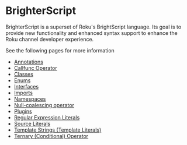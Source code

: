 # BrighterScript
BrighterScript is a superset of Roku's BrightScript language. Its goal is to provide new functionality and enhanced syntax support to enhance the Roku channel developer experience.

See the following pages for more information

 - [Annotations](annotations.md)
 - [Callfunc Operator](callfunc-operator.md)
 - [Classes](classes.md)
 - [Enums](enums.md)
 - [Interfaces](interfaces.md)
 - [Imports](imports.md)
 - [Namespaces](namespaces.md)
 - [Null-coalescing operator](null-coalescing-operator.md)
 - [Plugins](plugins.md)
 - [Regular Expression Literals](regex-literals.md)
 - [Source Literals](source-literals.md)
 - [Template Strings (Template Literals)](template-strings.md)
 - [Ternary (Conditional) Operator](ternary-operator.md)
